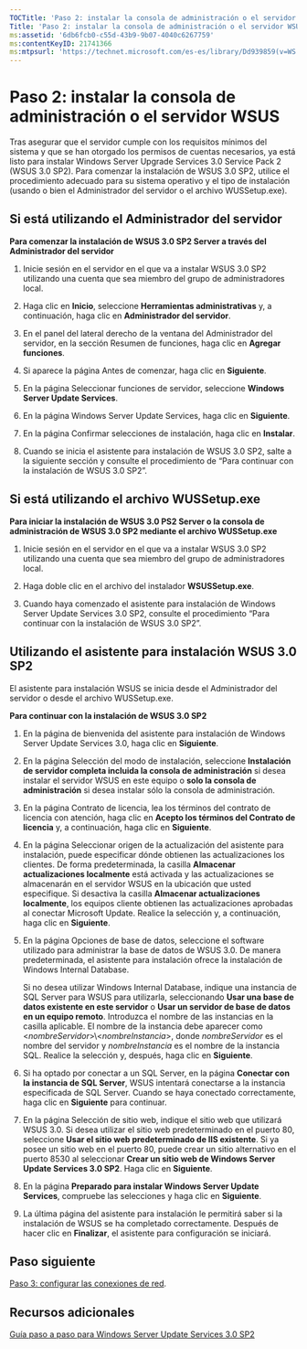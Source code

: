 ```yaml
---
TOCTitle: 'Paso 2: instalar la consola de administración o el servidor WSUS'
Title: 'Paso 2: instalar la consola de administración o el servidor WSUS'
ms:assetid: '6db6fcb0-c55d-43b9-9b07-4040c6267759'
ms:contentKeyID: 21741366
ms:mtpsurl: 'https://technet.microsoft.com/es-es/library/Dd939859(v=WS.10)'
---
```


Paso 2: instalar la consola de administración o el servidor WSUS
================================================================

Tras asegurar que el servidor cumple con los requisitos mínimos del sistema y que se han otorgado los permisos de cuentas necesarios, ya está listo para instalar Windows Server Upgrade Services 3.0 Service Pack 2 (WSUS 3.0 SP2). Para comenzar la instalación de WSUS 3.0 SP2, utilice el procedimiento adecuado para su sistema operativo y el tipo de instalación (usando o bien el Administrador del servidor o el archivo WUSSetup.exe).

Si está utilizando el Administrador del servidor
------------------------------------------------

**Para comenzar la instalación de WSUS 3.0 SP2 Server a través del Administrador del servidor**
1.  Inicie sesión en el servidor en el que va a instalar WSUS 3.0 SP2 utilizando una cuenta que sea miembro del grupo de administradores local.

2.  Haga clic en **Inicio**, seleccione **Herramientas administrativas** y, a continuación, haga clic en **Administrador del servidor**.

3.  En el panel del lateral derecho de la ventana del Administrador del servidor, en la sección Resumen de funciones, haga clic en **Agregar funciones**.

4.  Si aparece la página Antes de comenzar, haga clic en **Siguiente**.

5.  En la página Seleccionar funciones de servidor, seleccione **Windows Server Update Services**.

6.  En la página Windows Server Update Services, haga clic en **Siguiente**.

7.  En la página Confirmar selecciones de instalación, haga clic en **Instalar**.

8.  Cuando se inicia el asistente para instalación de WSUS 3.0 SP2, salte a la siguiente sección y consulte el procedimiento de “Para continuar con la instalación de WSUS 3.0 SP2”.

Si está utilizando el archivo WUSSetup.exe
------------------------------------------

**Para iniciar la instalación de WSUS 3.0 PS2 Server o la consola de administración de WSUS 3.0 SP2 mediante el archivo WUSSetup.exe**
1.  Inicie sesión en el servidor en el que va a instalar WSUS 3.0 SP2 utilizando una cuenta que sea miembro del grupo de administradores local.

2.  Haga doble clic en el archivo del instalador **WSUSSetup.exe**.

3.  Cuando haya comenzado el asistente para instalación de Windows Server Update Services 3.0 SP2, consulte el procedimiento “Para continuar con la instalación de WSUS 3.0 SP2”.

Utilizando el asistente para instalación WSUS 3.0 SP2
-----------------------------------------------------

El asistente para instalación WSUS se inicia desde el Administrador del servidor o desde el archivo WUSSetup.exe.

**Para continuar con la instalación de WSUS 3.0 SP2**
1.  En la página de bienvenida del asistente para instalación de Windows Server Update Services 3.0, haga clic en **Siguiente**.

2.  En la página Selección del modo de instalación, seleccione **Instalación de servidor completa incluida la consola de administración** si desea instalar el servidor WSUS en este equipo o **solo la consola de administración** si desea instalar sólo la consola de administración.

3.  En la página Contrato de licencia, lea los términos del contrato de licencia con atención, haga clic en **Acepto los términos del Contrato de licencia** y, a continuación, haga clic en **Siguiente**.

4.  En la página Seleccionar origen de la actualización del asistente para instalación, puede especificar dónde obtienen las actualizaciones los clientes. De forma predeterminada, la casilla **Almacenar actualizaciones localmente** está activada y las actualizaciones se almacenarán en el servidor WSUS en la ubicación que usted especifique. Si desactiva la casilla **Almacenar actualizaciones localmente**, los equipos cliente obtienen las actualizaciones aprobadas al conectar Microsoft Update. Realice la selección y, a continuación, haga clic en **Siguiente**.

5.  En la página Opciones de base de datos, seleccione el software utilizado para administrar la base de datos de WSUS 3.0. De manera predeterminada, el asistente para instalación ofrece la instalación de Windows Internal Database.

    Si no desea utilizar Windows Internal Database, indique una instancia de SQL Server para WSUS para utilizarla, seleccionando **Usar una base de datos existente en este servidor** o **Usar un servidor de base de datos en un equipo remoto**. Introduzca el nombre de las instancias en la casilla aplicable. El nombre de la instancia debe aparecer como &lt;*nombreServidor*&gt;\\&lt;*nombreInstancia*&gt;, donde *nombreServidor* es el nombre del servidor y *nombreInstancia* es el nombre de la instancia SQL. Realice la selección y, después, haga clic en **Siguiente**.

6.  Si ha optado por conectar a un SQL Server, en la página **Conectar con la instancia de SQL Server**, WSUS intentará conectarse a la instancia especificada de SQL Server. Cuando se haya conectado correctamente, haga clic en **Siguiente** para continuar.

7.  En la página Selección de sitio web, indique el sitio web que utilizará WSUS 3.0. Si desea utilizar el sitio web predeterminado en el puerto 80, seleccione **Usar el sitio web predeterminado de IIS existente**. Si ya posee un sitio web en el puerto 80, puede crear un sitio alternativo en el puerto 8530 al seleccionar **Crear un sitio web de Windows Server Update Services 3.0 SP2**. Haga clic en **Siguiente**.

8.  En la página **Preparado para instalar Windows Server Update Services**, compruebe las selecciones y haga clic en **Siguiente**.

9.  La última página del asistente para instalación le permitirá saber si la instalación de WSUS se ha completado correctamente. Después de hacer clic en **Finalizar**, el asistente para configuración se iniciará.

Paso siguiente
--------------

[Paso 3: configurar las conexiones de red](https://technet.microsoft.com/42a144c5-f08e-4a6e-b360-47ddea77bd24).

Recursos adicionales
--------------------

[Guía paso a paso para Windows Server Update Services 3.0 SP2](https://technet.microsoft.com/4b504edc-93b3-45b0-a7e8-d0107f1a4442)
